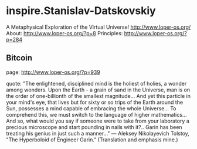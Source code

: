 # inspire.Stanislav-Datskovskiy
A Metaphysical Exploration of the Virtual Universe! http://www.loper-os.org/ About: http://www.loper-os.org/?p=8 Principles: http://www.loper-os.org/?p=284


## Bitcoin
page: http://www.loper-os.org/?p=939

quote: "The enlightened, disciplined mind is the holiest of holies, a wonder among wonders. Upon the Earth - a grain of sand in the Universe, man is on the order of one-billionth of the smallest magnitude... And yet this particle in your mind's eye, that lives but for sixty or so trips of the Earth around the Sun, possesses a mind capable of embracing the whole Universe... To comprehend this, we must switch to the language of higher mathematics... And so, what would you say if someone were to take from your laboratory a precious microscope and start pounding in nails with it?.. Garin has been treating his genius in just such a manner..." — Aleksey Nikolayevich Tolstoy, "The Hyperboloid of Engineer Garin." (Translation and emphasis mine.)
